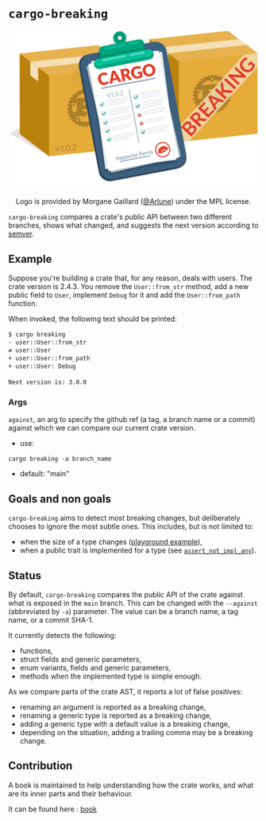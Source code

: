 # `cargo-breaking`

<div style="text-align: center;" align="center">
<img src="https://raw.githubusercontent.com/iomentum/cargo-breaking/main/logo-full.svg" width="500" />
<br/>

Logo is provided by Morgane Gaillard (<a href="https://github.com/Arlune">@Arlune</a>) under the MPL license.
</div>


`cargo-breaking` compares a crate's public API between two different branches,
shows what changed, and suggests the next version according to [semver][semver].

## Example

Suppose you're building a crate that, for any reason, deals with users. The
crate version is 2.4.3. You remove the `User::from_str` method, add a new public
field to `User`, implement `Debug` for it and add the `User::from_path`
function.

When invoked, the following text should be printed:

```none
$ cargo breaking
- user::User::from_str
≠ user::User
+ user::User::from_path
+ user::User: Debug

Next version is: 3.0.0
```

### Args

`against`, an arg to specify the github ref (a tag, a branch name or a commit) against which we can compare our current crate version.

- use:

```none
cargo breaking -a branch_name
```

- default: "main"

## Goals and non goals

`cargo-breaking` aims to detect most breaking changes, but deliberately chooses
to ignore the most subtle ones. This includes, but is not limited to:

- when the size of a type changes ([playground example][add-field-pg]),
- when a public trait is implemented for a type (see
  [`assert_not_impl_any`][ania]).

## Status

By default, `cargo-breaking` compares the public API of the crate against what
is exposed in the `main` branch. This can be changed with the `--against`
(abbreviated by `-a`) parameter. The value can be a branch name, a tag name, or
a commit SHA-1.

It currently detects the following:

- functions,
- struct fields and generic parameters,
- enum variants, fields and generic parameters,
- methods when the implemented type is simple enough.

As we compare parts of the crate AST, it reports a lot of false positives:

- renaming an argument is reported as a breaking change,
- renaming a generic type is reported as a breaking change,
- adding a generic type with a default value is a breaking change,
- depending on the situation, adding a trailing comma may be a breaking change.

[semver]: https://semver.org/
[add-field-pg]: https://play.rust-lang.org/?version=stable&mode=debug&edition=2018&gist=492a1727404d1f8d199962c639454f44
[ania]: https://docs.rs/static_assertions/1.1.0/static_assertions/macro.assert_not_impl_any.html

## Contribution

A book is maintained to help understanding how the crate works, and what are its inner parts and their behaviour.

It can be found here :
[book](https://iomentum.github.io/cargo-breaking/)
